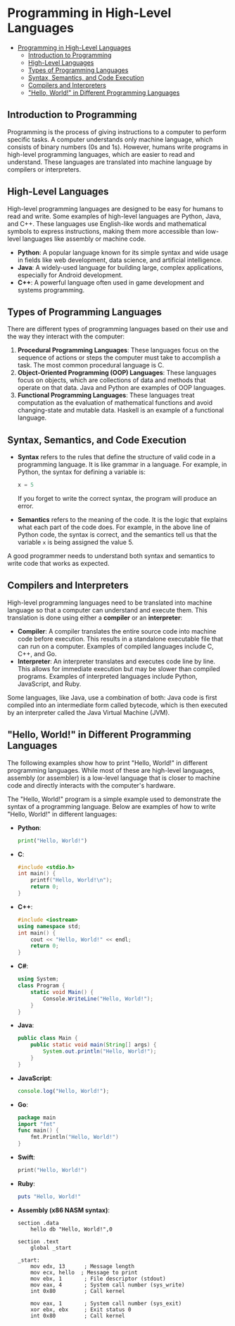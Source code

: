 # Programming in High-Level Languages

- [Programming in High-Level Languages](#programming-in-high-level-languages)
  - [Introduction to Programming](#introduction-to-programming)
  - [High-Level Languages](#high-level-languages)
  - [Types of Programming Languages](#types-of-programming-languages)
  - [Syntax, Semantics, and Code Execution](#syntax-semantics-and-code-execution)
  - [Compilers and Interpreters](#compilers-and-interpreters)
  - ["Hello, World!" in Different Programming Languages](#hello-world-in-different-programming-languages)

## Introduction to Programming

Programming is the process of giving instructions to a computer to perform specific tasks. A computer understands only machine language, which consists of binary numbers (0s and 1s). However, humans write programs in high-level programming languages, which are easier to read and understand. These languages are translated into machine language by compilers or interpreters.

## High-Level Languages

High-level programming languages are designed to be easy for humans to read and write. Some examples of high-level languages are Python, Java, and C++. These languages use English-like words and mathematical symbols to express instructions, making them more accessible than low-level languages like assembly or machine code.

- **Python**: A popular language known for its simple syntax and wide usage in fields like web development, data science, and artificial intelligence.
- **Java**: A widely-used language for building large, complex applications, especially for Android development.
- **C++**: A powerful language often used in game development and systems programming.

## Types of Programming Languages

There are different types of programming languages based on their use and the way they interact with the computer:

1. **Procedural Programming Languages**: These languages focus on the sequence of actions or steps the computer must take to accomplish a task. The most common procedural language is C.
2. **Object-Oriented Programming (OOP) Languages**: These languages focus on objects, which are collections of data and methods that operate on that data. Java and Python are examples of OOP languages.
3. **Functional Programming Languages**: These languages treat computation as the evaluation of mathematical functions and avoid changing-state and mutable data. Haskell is an example of a functional language.

## Syntax, Semantics, and Code Execution

- **Syntax** refers to the rules that define the structure of valid code in a programming language. It is like grammar in a language. For example, in Python, the syntax for defining a variable is:
  ```python
  x = 5
  ```
  If you forget to write the correct syntax, the program will produce an error.

- **Semantics** refers to the meaning of the code. It is the logic that explains what each part of the code does. For example, in the above line of Python code, the syntax is correct, and the semantics tell us that the variable `x` is being assigned the value 5.

A good programmer needs to understand both syntax and semantics to write code that works as expected.

## Compilers and Interpreters

High-level programming languages need to be translated into machine language so that a computer can understand and execute them. This translation is done using either a **compiler** or an **interpreter**:

- **Compiler**: A compiler translates the entire source code into machine code before execution. This results in a standalone executable file that can run on a computer. Examples of compiled languages include C, C++, and Go.
- **Interpreter**: An interpreter translates and executes code line by line. This allows for immediate execution but may be slower than compiled programs. Examples of interpreted languages include Python, JavaScript, and Ruby.

Some languages, like Java, use a combination of both: Java code is first compiled into an intermediate form called bytecode, which is then executed by an interpreter called the Java Virtual Machine (JVM).

## "Hello, World!" in Different Programming Languages

The following examples show how to print "Hello, World!" in different programming languages. While most of these are high-level languages, assembly (or assembler) is a low-level language that is closer to machine code and directly interacts with the computer's hardware.

The "Hello, World!" program is a simple example used to demonstrate the syntax of a programming language. Below are examples of how to write "Hello, World!" in different languages:

- **Python**:
  ```python
  print("Hello, World!")
  ```

- **C**:
  ```c
  #include <stdio.h>
  int main() {
      printf("Hello, World!\n");
      return 0;
  }
  ```

- **C++**:
  ```cpp
  #include <iostream>
  using namespace std;
  int main() {
      cout << "Hello, World!" << endl;
      return 0;
  }
  ```

- **C#**:
  ```csharp
  using System;
  class Program {
      static void Main() {
          Console.WriteLine("Hello, World!");
      }
  }
  ```

- **Java**:
  ```java
  public class Main {
      public static void main(String[] args) {
          System.out.println("Hello, World!");
      }
  }
  ```

- **JavaScript**:
  ```javascript
  console.log("Hello, World!");
  ```

- **Go**:
  ```go
  package main
  import "fmt"
  func main() {
      fmt.Println("Hello, World!")
  }
  ```

- **Swift**:
  ```swift
  print("Hello, World!")
  ```

- **Ruby**:
  ```ruby
  puts "Hello, World!"
  ```

- **Assembly (x86 NASM syntax)**:
  ```assembly
  section .data
      hello db "Hello, World!",0
  
  section .text
      global _start
  
  _start:
      mov edx, 13      ; Message length
      mov ecx, hello  ; Message to print
      mov ebx, 1       ; File descriptor (stdout)
      mov eax, 4       ; System call number (sys_write)
      int 0x80         ; Call kernel
  
      mov eax, 1       ; System call number (sys_exit)
      xor ebx, ebx     ; Exit status 0
      int 0x80         ; Call kernel
  ```

